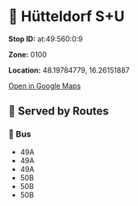 # 🚉 Hütteldorf S+U


**Stop ID:** at:49:560:0:9

**Zone:** 0100

**Location:** 48.19784779, 16.26151887

[Open in Google Maps](https://www.google.com/maps?q=48.19784779,16.26151887)

## 🚆 Served by Routes

### 🚌 Bus
- 49A
- 49A
- 49A
- 50B
- 50B
- 50B